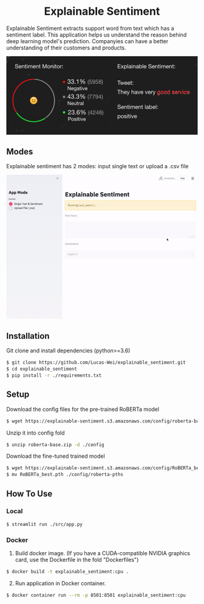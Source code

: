 <h1 align="center">
  <br>
  Explainable Sentiment
  <br>
</h1>

Explainable Sentiment extracts support word from text which has a sentiment label. This application helps us understand the reason behind deep learning model's prediction. Companyies can have a better understanding of their customers and products.

<img src="https://github.com/Lucas-Wei/explainable_sentiment/blob/master/material/explainable_sentiment.png">

## Modes
Explainable sentiment has 2 modes: input single text or upload a .csv file

<img src="https://github.com/Lucas-Wei/explainable_sentiment/blob/master/material/explainable_sentiment.gif">

## Installation
Git clone and install dependencies (python>=3.6)
```bash
$ git clone https://github.com/Lucas-Wei/explainable_sentiment.git
$ cd explainable_sentiment
$ pip install -r ./requirements.txt
```

## Setup
Download the config files for the pre-trained RoBERTa model
```bash
$ wget https://explainable-sentiment.s3.amazonaws.com/config/roberta-base.zip
```
Unzip it into config fold
```bash
$ unzip roberta-base.zip -d ./config
```
Download the fine-tuned trained model
```bash
$ wget https://explainable-sentiment.s3.amazonaws.com/config/RoBERTa_best.pth
$ mv RoBERTa_best.pth ./config/roberta-pths
```

## How To Use
### Local
```bash
$ streamlit run ./src/app.py
```
### Docker
1. Build docker image. (If you have a CUDA-compatible NVIDIA graphics card, use the Dockerfile in the fold "Dockerfiles")
```bash
$ docker build -t explainable_sentiment:cpu .
```
2. Run application in Docker container.
```bash
$ docker container run --rm -p 8501:8501 explainable_sentiment:cpu
```
